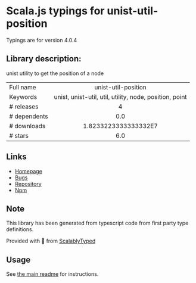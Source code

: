 
# Scala.js typings for unist-util-position

Typings are for version 4.0.4

## Library description:
unist utility to get the position of a node

|                    |                 |
| ------------------ | :-------------: |
| Full name          | unist-util-position |
| Keywords           | unist, unist-util, util, utility, node, position, point |
| # releases         | 4 |
| # dependents       | 0.0 |
| # downloads        | 1.8233223333333332E7 |
| # stars            | 6.0 |

## Links
- [Homepage](https://github.com/syntax-tree/unist-util-position#readme)
- [Bugs](https://github.com/syntax-tree/unist-util-position/issues)
- [Repository](https://github.com/syntax-tree/unist-util-position)
- [Npm](https://www.npmjs.com/package/unist-util-position)
    


## Note
This library has been generated from typescript code from first party type definitions.

Provided with :purple_heart: from [ScalablyTyped](https://github.com/oyvindberg/ScalablyTyped)

## Usage
See [the main readme](../../readme.md) for instructions.


